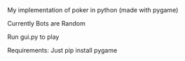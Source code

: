 My implementation of poker in python (made with pygame)

Currently Bots are Random 

Run gui.py to play

Requirements:
    Just pip install pygame
